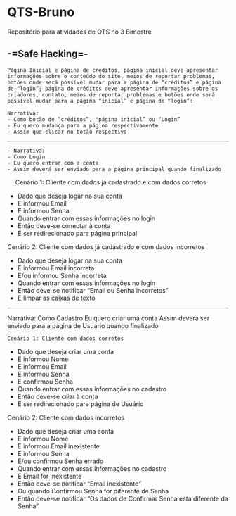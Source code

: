 # QTS-Bruno
Repositório para atividades de QTS no 3 Bimestre

-=Safe Hacking=-
-
	Página Inicial e página de créditos, página inicial deve apresentar informações sobre o conteúdo do site, meios de reportar problemas, botões onde será possível mudar para a página de “créditos” e página de “login”; página de créditos deve apresentar informações sobre os criadores, contato, meios de reportar problemas e botões onde será possível mudar para a página “inicial” e página de “login”:

	Narrativa:
	- Como botão de “créditos”, "página inicial” ou “Login”
	- Eu quero mudança para a página respectivamente
	- Assim que clicar no botão respectivo
________________________________________

	- Narrativa:
	- Como Login
	- Eu quero entrar com a conta
	- Assim deverá ser enviado para a página principal quando finalizado
 
Cenário 1: Cliente com dados já cadastrado e com dados corretos
- Dado que deseja logar na sua conta
- E informou Email
- E informou Senha
- Quando entrar com essas informações no login
- Então deve-se conectar à conta
- E ser redirecionado para página principal

Cenário 2: Cliente com dados já cadastrado e com dados incorretos
- Dado que deseja logar na sua conta
- E informou Email incorreta
- E/ou informou Senha incorreta
- Quando entrar com essas informações no login
- Então deve-se notificar “Email ou Senha incorretos”
- E limpar as caixas de texto
________________________________________

Narrativa:
	Como Cadastro
	Eu quero criar uma conta
	Assim deverá ser enviado para a página de Usuário quando finalizado

	Cenário 1: Cliente com dados corretos
- Dado que deseja criar uma conta
- E informou Nome
- E informou Email
- E informou Senha
- E confirmou Senha
- Quando entrar com essas informações no cadastro
- Então deve-se criar à conta
- E ser redirecionado para página de Usuário

Cenário 2: Cliente com dados incorretos
- Dado que deseja criar uma conta
- E informou Nome 
- E informou Email inexistente
- E informou Senha 
- E/ou confirmou Senha errado
- Quando entrar com essas informações no cadastro
- E Email for inexistente
- Então deve-se notificar “Email inexistente”
- Ou quando Confirmou Senha for diferente de Senha
- Então deve-se notificar “Os dados de Confirmar Senha está diferente da Senha”
